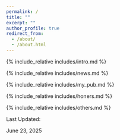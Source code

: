 ```yaml
---
permalink: /
title: ""
excerpt: ""
author_profile: true
redirect_from: 
  - /about/
  - /about.html
---
```


<span class='anchor' id='about-me'></span>
{% include_relative includes/intro.md %}

{% include_relative includes/news.md %}

{% include_relative includes/my_pub.md %}

{% include_relative includes/honers.md %}

{% include_relative includes/others.md %}

Last Updated:


June 23, 2025